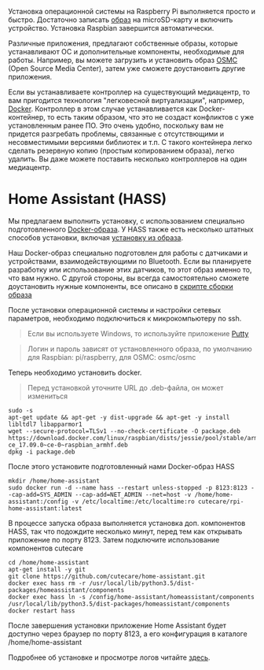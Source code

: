 Установка операционной системы на Raspberry Pi выполняется просто и быстро. 
Достаточно записать [образ](https://www.raspberrypi.org/downloads/raspbian/) на microSD-карту и включить устройство.
Установка Raspbian завершится автоматически.

Различные приложения, предлагают собственные образы, которые устанавливают ОС и дополнительные компоненты, необходимые для работы. 
Например, вы можете загрузить и установить образ [OSMC](https://osmc.tv/download/) (Open Source Media Center), затем уже сможете доустановить другие приложения.

Если вы устанавливаете контроллер на существующий медиацентр, то вам пригодится технология "легковесной виртуализации", например, [Docker](https://www.docker.com/). Контроллер в этом случае устанавливается как Docker-контейнер, то есть таким образом, что это не создаст конфликтов с уже установленным ранее ПО. Это очень удобно, поскольку вам не придется разгребать проблемы, связанные с отсутствющими и несовместимыми версиями библиотек и т.п. С такого контейнера легко сделать резервную копию (простым копированием образа), легко удалить. Вы даже можете поставить несколько контроллеров на один медиацентр.

# Home Assistant (HASS)

Мы предлагаем выполнить установку, с использованием специально подготовленного [Docker-образа](https://hub.docker.com/r/cutecare/rpi-home-assistant/). У HASS также есть несколько штатных способов установки, включая [установку из образа](https://home-assistant.io/hassio/installation/).

Наш Docker-образ специально подготовлен для работы с датчиками и устройствами, взаимодействующими по Bluetooth.
Если вы планируете разработку или использование этих датчиков, то этот образ именно то, что вам нужно. 
С другой стороны, вы всегда самостоятельно сможете доустановить нужные компоненты, все описано в [скрипте сборки образа](https://github.com/cutecare/rpi-home-assistant/blob/master/build.sh)

После установки операционной системы и настройки сетевых параметров, необходимо подключиться к микрокомпьютеру по ssh. 

> Если вы используете Windows, то используйте приложение [Putty](http://www.putty.org/)

> Логин и пароль зависят от установленного образа, по умолчанию для Raspbian: pi/raspberry, для OSMC: osmc/osmc

Теперь необходимо установить docker.

> Перед установкой уточните URL до .deb-файла, он может измениться

```
sudo -s
apt-get update && apt-get -y dist-upgrade && apt-get -y install libltdl7 libapparmor1
wget --secure-protocol=TLSv1 --no-check-certificate -O package.deb https://download.docker.com/linux/raspbian/dists/jessie/pool/stable/armhf/docker-ce_17.09.0~ce-0~raspbian_armhf.deb
dpkg -i package.deb
```

После этого установите подготовленный нами Docker-образ HASS

```
mkdir /home/home-assistant
sudo docker run -d --name hass --restart unless-stopped -p 8123:8123 --cap-add=SYS_ADMIN --cap-add=NET_ADMIN --net=host -v /home/home-assistant:/config -v /etc/localtime:/etc/localtime:ro cutecare/rpi-home-assistant:latest
```

В процессе запуска образа выполняется установка доп. компонентов HASS, так что подождите несколько минут, перед тем как открывать приложение по порту 8123. Затем подключите использование компонентов cutecare

```
cd /home/home-assistant
apt-get install -y git
git clone https://github.com/cutecare/home-assistant.git
docker exec hass rm -r /usr/local/lib/python3.5/dist-packages/homeassistant/components
docker exec hass ln -s /config/home-assistant/homeassistant/components /usr/local/lib/python3.5/dist-packages/homeassistant/components
docker restart hass
```

После завершения установки приложение Home Assistant будет доступно через браузер по порту 8123, а его конфигурация в каталоге /home/home-assistant

Подробнее об установке и просмотре логов читайте [здесь](https://github.com/cutecare/rpi-home-assistant).

